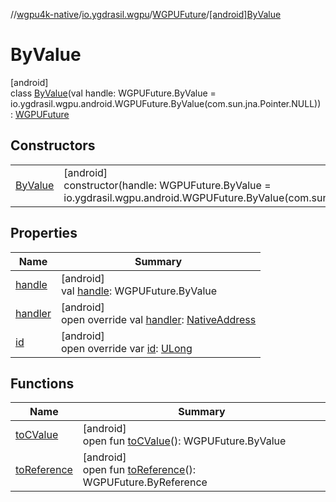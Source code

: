//[wgpu4k-native](../../../../index.md)/[io.ygdrasil.wgpu](../../index.md)/[WGPUFuture](../index.md)/[[android]ByValue](index.md)

# ByValue

[android]\
class [ByValue](index.md)(val handle: WGPUFuture.ByValue = io.ygdrasil.wgpu.android.WGPUFuture.ByValue(com.sun.jna.Pointer.NULL)) : [WGPUFuture](../index.md)

## Constructors

| | |
|---|---|
| [ByValue](-by-value.md) | [android]<br>constructor(handle: WGPUFuture.ByValue = io.ygdrasil.wgpu.android.WGPUFuture.ByValue(com.sun.jna.Pointer.NULL)) |

## Properties

| Name | Summary |
|---|---|
| [handle](handle.md) | [android]<br>val [handle](handle.md): WGPUFuture.ByValue |
| [handler](handler.md) | [android]<br>open override val [handler](handler.md): [NativeAddress](../../../ffi/-native-address/index.md) |
| [id](id.md) | [android]<br>open override var [id](id.md): [ULong](https://kotlinlang.org/api/core/kotlin-stdlib/kotlin/-u-long/index.html) |

## Functions

| Name | Summary |
|---|---|
| [toCValue](../[android]to-c-value.md) | [android]<br>open fun [toCValue](../[android]to-c-value.md)(): WGPUFuture.ByValue |
| [toReference](../to-reference.md) | [android]<br>open fun [toReference](../to-reference.md)(): WGPUFuture.ByReference |